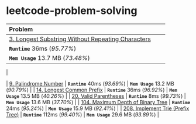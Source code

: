 # leetcode-problem-solving

| Problem | | |
| :------------- | :------------- | :-----|
| [3. Longest Substring Without Repeating Characters](https://leetcode.com/problems/longest-substring-without-repeating-characters/)
| **`Runtime`** 36ms (*95.77%*)
| **`Mem Usage`** 13.7 MB (*73.48%*)
|

| [9. Palindrome Number](https://leetcode.com/problems/palindrome-number/) | **`Runtime`** 40ms (*93.69%*) | **`Mem Usage`** 13.2 MB (*90.79%*) |
| [14. Longest Common Prefix](https://leetcode.com/problems/longest-common-prefix/) | **`Runtime`** 36ms (*96.92%*) | **`Mem Usage`** 13.5 MB (*40.26%*) |
| [20. Valid Parentheses](https://leetcode.com/problems/valid-parentheses/) | **`Runtime`** 8ms (*99.73%*) | **`Mem Usage`** 13.6 MB (*37.70%*) |
| [104. Maximum Depth of Binary Tree](https://leetcode.com/problems/maximum-depth-of-binary-tree/) | **`Runtime`** 24ms (*95.24%*) | **`Mem Usage`** 15.9 MB (*92.41%*) |
| [208. Implement Trie (Prefix Tree)](https://leetcode.com/problems/implement-trie-prefix-tree/)
| **`Runtime`** 112ms (*99.40%*)
| **`Mem Usage`** 29.6 MB (*93.89%*)
|

